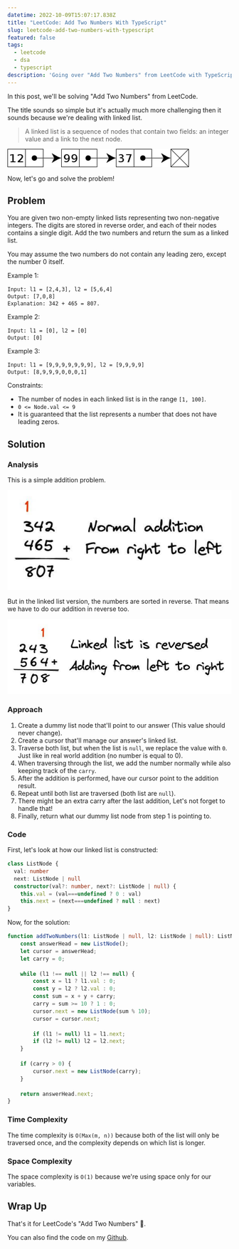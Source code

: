 ```yaml
---
datetime: 2022-10-09T15:07:17.838Z
title: "LeetCode: Add Two Numbers With TypeScript"
slug: leetcode-add-two-numbers-with-typescript
featured: false
tags:
  - leetcode
  - dsa
  - typescript
description: 'Going over "Add Two Numbers" from LeetCode with TypeScript.'
---
```


In this post, we'll be solving "Add Two Numbers" from LeetCode.

The title sounds so simple but it's actually much more challenging then it sounds because we're dealing with linked list.

> A linked list is a sequence of nodes that contain two fields: an integer value and a link to the next node.

![Example of a linked list](./assets/linked-list.jpg)

Now, let's go and solve the problem!

## Problem

You are given two non-empty linked lists representing two non-negative integers. The digits are stored in reverse order, and each of their nodes contains a single digit. Add the two numbers and return the sum as a linked list.

You may assume the two numbers do not contain any leading zero, except the number 0 itself.

Example 1:

```
Input: l1 = [2,4,3], l2 = [5,6,4]
Output: [7,0,8]
Explanation: 342 + 465 = 807.
```

Example 2:

```
Input: l1 = [0], l2 = [0]
Output: [0]
```

Example 3:

```
Input: l1 = [9,9,9,9,9,9,9], l2 = [9,9,9,9]
Output: [8,9,9,9,0,0,0,1]
```

Constraints:

- The number of nodes in each linked list is in the range `[1, 100]`.
- `0 <= Node.val <= 9`
- It is guaranteed that the list represents a number that does not have leading zeros.

## Solution

### Analysis

This is a simple addition problem.

![Normal addition](./assets/normal-addition.jpeg)

But in the linked list version, the numbers are sorted in reverse. That means we have to do our addition in reverse too.

![Reversed addition](./assets/reversed-addition.jpg)

### Approach

1. Create a dummy list node that'll point to our answer (This value should never change).
2. Create a cursor that'll manage our answer's linked list.
3. Traverse both list, but when the list is `null`, we replace the value with `0`. Just like in real world addition (no number is equal to 0).
4. When traversing through the list, we add the number normally while also keeping track of the `carry`.
5. After the addition is performed, have our cursor point to the addition result.
6. Repeat until both list are traversed (both list are `null`).
7. There might be an extra carry after the last addition, Let's not forget to handle that!
8. Finally, return what our dummy list node from step 1 is pointing to.

### Code

First, let's look at how our linked list is constructed:

```ts
class ListNode {
  val: number
  next: ListNode | null
  constructor(val?: number, next?: ListNode | null) {
    this.val = (val===undefined ? 0 : val)
    this.next = (next===undefined ? null : next)
}
```

Now, for the solution:

```ts
function addTwoNumbers(l1: ListNode | null, l2: ListNode | null): ListNode | null {
	const answerHead = new ListNode();
	let cursor = answerHead;
	let carry = 0;

	while (l1 !== null || l2 !== null) {
		const x = l1 ? l1.val : 0;
		const y = l2 ? l2.val : 0;
		const sum = x + y + carry;
		carry = sum >= 10 ? 1 : 0;
		cursor.next = new ListNode(sum % 10);
		cursor = cursor.next;

		if (l1 != null) l1 = l1.next;
		if (l2 != null) l2 = l2.next;
	}

	if (carry > 0) {
		cursor.next = new ListNode(carry);
	}

	return answerHead.next;
}
```

### Time Complexity

The time complexity is `O(Max(m, n))` because both of the list will only be traversed once, and the complexity depends on which list is longer.

### Space Complexity

The space complexity is `O(1)` because we're using space only for our variables.

## Wrap Up

That's it for LeetCode's "Add Two Numbers" 🎉.

You can also find the code on my [Github](https://github.com/tanerijun/ts-leetcode).

